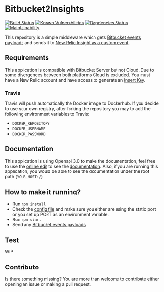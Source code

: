 # Bitbucket2Insights
[![Build Status](https://travis-ci.org/idirouhab/bitbucket2insights.svg?branch=master)](https://travis-ci.org/idirouhab/bitbucket2insights)
[![Known Vulnerabilities](https://snyk.io/test/github/idirouhab/bitbucket2insights/badge.svg?targetFile=package.json)](https://snyk.io/test/github/idirouhab/bitbucket2insights?targetFile=package.json)
[![Depdencies Status](https://david-dm.org/idirouhab/bitbucket2insights.svg)](https://david-dm.org/idirouhab/bitbucket2insights.svg)
[![Maintainability](https://api.codeclimate.com/v1/badges/cf570405c95f2610b904/maintainability)](https://codeclimate.com/github/idirouhab/bitbucket2insights/maintainability)

This repository is a simple middleware which gets [Bitbucket events payloads](https://confluence.atlassian.com/bitbucketserver/bitbucket-server-documentation-776639749.html) and sends it to [New Relic Insight as a custom event](https://docs.newrelic.com/docs/insights/insights-data-sources/custom-data/send-custom-events-event-api).

## Requirements
This application is compatible with Bitbucket Server but not Cloud. Due to some divergences between both platforms Cloud is excluded.
You must have a New Relic account and have access to generate an [Insert Key](https://docs.newrelic.com/docs/insights/insights-data-sources/custom-data/send-custom-events-event-api#register).

### Travis
Travis will push automatically the Docker image to Dockerhub.
If you decide to use your own registry, after forking the repository you may to add the following environment variables to Travis:

- `DOCKER_REPOSITORY`
- `DOCKER_USERNAME`
- `DOCKER_PASSWORD`

## Documentation
This application is using Openapi 3.0 to make the documentation, feel free to use the [online edit](http://editor.swagger.io/) to see the [documentation](documentation.json).
Also, if you are running this application, you would be able to see the documentation under the root path (`YOUR_HOST:/`)

## How to make it running?
- Run `npm install`
- Check the [config file](./config/config.js) and make sure you either are using the static port or you set up PORT as an environment variable.
- Run `npm start`
- Send any [Bitbucket events payloads](https://confluence.atlassian.com/bitbucketserver/bitbucket-server-documentation-776639749.html)

## Test
WIP

## Contribute
Is there something missing?
You are more than welcome to contribute either opening an issue or making a pull request.

